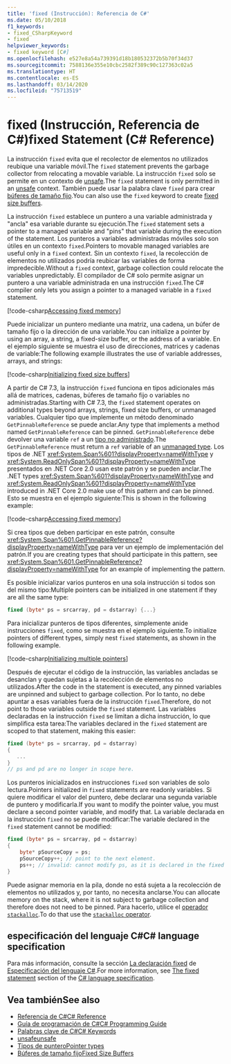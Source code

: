```yaml
---
title: 'fixed (Instrucción): Referencia de C#'
ms.date: 05/10/2018
f1_keywords:
- fixed_CSharpKeyword
- fixed
helpviewer_keywords:
- fixed keyword [C#]
ms.openlocfilehash: e527e8a54a739391d18b180532372b5b70f34d37
ms.sourcegitcommit: 7588136e355e10cbc2582f389c90c127363c02a5
ms.translationtype: HT
ms.contentlocale: es-ES
ms.lasthandoff: 03/14/2020
ms.locfileid: "75713519"
---
```

# <a name="fixed-statement-c-reference"></a><span data-ttu-id="6e554-102">fixed (Instrucción, Referencia de C#)</span><span class="sxs-lookup"><span data-stu-id="6e554-102">fixed Statement (C# Reference)</span></span>

<span data-ttu-id="6e554-103">La instrucción `fixed` evita que el recolector de elementos no utilizados reubique una variable móvil.</span><span class="sxs-lookup"><span data-stu-id="6e554-103">The `fixed` statement prevents the garbage collector from relocating a movable variable.</span></span> <span data-ttu-id="6e554-104">La instrucción `fixed` solo se permite en un contexto de [unsafe](unsafe.md).</span><span class="sxs-lookup"><span data-stu-id="6e554-104">The `fixed` statement is only permitted in an [unsafe](unsafe.md) context.</span></span> <span data-ttu-id="6e554-105">También puede usar la palabra clave `fixed` para crear [búferes de tamaño fijo](../../programming-guide/unsafe-code-pointers/fixed-size-buffers.md).</span><span class="sxs-lookup"><span data-stu-id="6e554-105">You can also use the `fixed` keyword to create [fixed size buffers](../../programming-guide/unsafe-code-pointers/fixed-size-buffers.md).</span></span>

<span data-ttu-id="6e554-106">La instrucción `fixed` establece un puntero a una variable administrada y "ancla" esa variable durante su ejecución.</span><span class="sxs-lookup"><span data-stu-id="6e554-106">The `fixed` statement sets a pointer to a managed variable and "pins" that variable during the execution of the statement.</span></span> <span data-ttu-id="6e554-107">Los punteros a variables administradas móviles solo son útiles en un contexto `fixed`.</span><span class="sxs-lookup"><span data-stu-id="6e554-107">Pointers to movable managed variables are useful only in a `fixed` context.</span></span> <span data-ttu-id="6e554-108">Sin un contexto `fixed`, la recolección de elementos no utilizados podría reubicar las variables de forma impredecible.</span><span class="sxs-lookup"><span data-stu-id="6e554-108">Without a `fixed` context, garbage collection could relocate the variables unpredictably.</span></span> <span data-ttu-id="6e554-109">El compilador de C# solo permite asignar un puntero a una variable administrada en una instrucción `fixed`.</span><span class="sxs-lookup"><span data-stu-id="6e554-109">The C# compiler only lets you assign a pointer to a managed variable in a `fixed` statement.</span></span>

[!code-csharp[Accessing fixed memory](../../../../samples/snippets/csharp/keywords/FixedKeywordExamples.cs#1)]

<span data-ttu-id="6e554-110">Puede inicializar un puntero mediante una matriz, una cadena, un búfer de tamaño fijo o la dirección de una variable.</span><span class="sxs-lookup"><span data-stu-id="6e554-110">You can initialize a pointer by using an array, a string, a fixed-size buffer, or the address of a variable.</span></span> <span data-ttu-id="6e554-111">En el ejemplo siguiente se muestra el uso de direcciones, matrices y cadenas de variable:</span><span class="sxs-lookup"><span data-stu-id="6e554-111">The following example illustrates the use of variable addresses, arrays, and strings:</span></span>

[!code-csharp[Initializing fixed size buffers](../../../../samples/snippets/csharp/keywords/FixedKeywordExamples.cs#2)]

<span data-ttu-id="6e554-112">A partir de C# 7.3, la instrucción `fixed` funciona en tipos adicionales más allá de matrices, cadenas, búferes de tamaño fijo o variables no administradas.</span><span class="sxs-lookup"><span data-stu-id="6e554-112">Starting with C# 7.3, the `fixed` statement operates on additional types beyond arrays, strings, fixed size buffers, or unmanaged variables.</span></span> <span data-ttu-id="6e554-113">Cualquier tipo que implemente un método denominado `GetPinnableReference` se puede anclar.</span><span class="sxs-lookup"><span data-stu-id="6e554-113">Any type that implements a method named `GetPinnableReference` can be pinned.</span></span> <span data-ttu-id="6e554-114">`GetPinnableReference` debe devolver una variable `ref` a un [tipo no administrado](../builtin-types/unmanaged-types.md).</span><span class="sxs-lookup"><span data-stu-id="6e554-114">The `GetPinnableReference` must return a `ref` variable of an [unmanaged type](../builtin-types/unmanaged-types.md).</span></span> <span data-ttu-id="6e554-115">Los tipos de .NET <xref:System.Span%601?displayProperty=nameWithType> y <xref:System.ReadOnlySpan%601?displayProperty=nameWithType> presentados en .NET Core 2.0 usan este patrón y se pueden anclar.</span><span class="sxs-lookup"><span data-stu-id="6e554-115">The .NET types <xref:System.Span%601?displayProperty=nameWithType> and <xref:System.ReadOnlySpan%601?displayProperty=nameWithType> introduced in .NET Core 2.0 make use of this pattern and can be pinned.</span></span> <span data-ttu-id="6e554-116">Esto se muestra en el ejemplo siguiente:</span><span class="sxs-lookup"><span data-stu-id="6e554-116">This is shown in the following example:</span></span>

[!code-csharp[Accessing fixed memory](../../../../samples/snippets/csharp/keywords/FixedKeywordExamples.cs#FixedSpan)]

<span data-ttu-id="6e554-117">Si crea tipos que deben participar en este patrón, consulte <xref:System.Span%601.GetPinnableReference?displayProperty=nameWithType> para ver un ejemplo de implementación del patrón.</span><span class="sxs-lookup"><span data-stu-id="6e554-117">If you are creating types that should participate in this pattern, see <xref:System.Span%601.GetPinnableReference?displayProperty=nameWithType> for an example of implementing the pattern.</span></span>

<span data-ttu-id="6e554-118">Es posible inicializar varios punteros en una sola instrucción si todos son del mismo tipo:</span><span class="sxs-lookup"><span data-stu-id="6e554-118">Multiple pointers can be initialized in one statement if they are all the same type:</span></span>

```csharp
fixed (byte* ps = srcarray, pd = dstarray) {...}
```

<span data-ttu-id="6e554-119">Para inicializar punteros de tipos diferentes, simplemente anide instrucciones `fixed`, como se muestra en el ejemplo siguiente.</span><span class="sxs-lookup"><span data-stu-id="6e554-119">To initialize pointers of different types, simply nest `fixed` statements, as shown in the following example.</span></span>

[!code-csharp[Initializing multiple pointers](../../../../samples/snippets/csharp/keywords/FixedKeywordExamples.cs#3)]

<span data-ttu-id="6e554-120">Después de ejecutar el código de la instrucción, las variables ancladas se desanclan y quedan sujetas a la recolección de elementos no utilizados.</span><span class="sxs-lookup"><span data-stu-id="6e554-120">After the code in the statement is executed, any pinned variables are unpinned and subject to garbage collection.</span></span> <span data-ttu-id="6e554-121">Por lo tanto, no debe apuntar a esas variables fuera de la instrucción `fixed`.</span><span class="sxs-lookup"><span data-stu-id="6e554-121">Therefore, do not point to those variables outside the `fixed` statement.</span></span> <span data-ttu-id="6e554-122">Las variables declaradas en la instrucción `fixed` se limitan a dicha instrucción, lo que simplifica esta tarea:</span><span class="sxs-lookup"><span data-stu-id="6e554-122">The variables declared in the `fixed` statement are scoped to that statement, making this easier:</span></span>

```csharp
fixed (byte* ps = srcarray, pd = dstarray)
{
   ...
}
// ps and pd are no longer in scope here.
```

<span data-ttu-id="6e554-123">Los punteros inicializados en instrucciones `fixed` son variables de solo lectura.</span><span class="sxs-lookup"><span data-stu-id="6e554-123">Pointers initialized in `fixed` statements are readonly variables.</span></span> <span data-ttu-id="6e554-124">Si quiere modificar el valor del puntero, debe declarar una segunda variable de puntero y modificarla.</span><span class="sxs-lookup"><span data-stu-id="6e554-124">If you want to modify the pointer value, you must declare a second pointer variable, and modify that.</span></span> <span data-ttu-id="6e554-125">La variable declarada en la instrucción `fixed` no se puede modificar:</span><span class="sxs-lookup"><span data-stu-id="6e554-125">The variable declared in the `fixed` statement cannot be modified:</span></span>

```csharp
fixed (byte* ps = srcarray, pd = dstarray)
{
    byte* pSourceCopy = ps;
    pSourceCopy++; // point to the next element.
    ps++; // invalid: cannot modify ps, as it is declared in the fixed statement.
}
```

<span data-ttu-id="6e554-126">Puede asignar memoria en la pila, donde no está sujeta a la recolección de elementos no utilizados y, por tanto, no necesita anclarse.</span><span class="sxs-lookup"><span data-stu-id="6e554-126">You can allocate memory on the stack, where it is not subject to garbage collection and therefore does not need to be pinned.</span></span> <span data-ttu-id="6e554-127">Para hacerlo, utilice el [operador `stackalloc`](../operators/stackalloc.md).</span><span class="sxs-lookup"><span data-stu-id="6e554-127">To do that use the [`stackalloc` operator](../operators/stackalloc.md).</span></span>

## <a name="c-language-specification"></a><span data-ttu-id="6e554-128">especificación del lenguaje C#</span><span class="sxs-lookup"><span data-stu-id="6e554-128">C# language specification</span></span>

<span data-ttu-id="6e554-129">Para más información, consulte la sección [La declaración fixed](~/_csharplang/spec/unsafe-code.md#the-fixed-statement) de [Especificación del lenguaje C#](~/_csharplang/spec/introduction.md).</span><span class="sxs-lookup"><span data-stu-id="6e554-129">For more information, see [The fixed statement](~/_csharplang/spec/unsafe-code.md#the-fixed-statement) section of the [C# language specification](~/_csharplang/spec/introduction.md).</span></span>

## <a name="see-also"></a><span data-ttu-id="6e554-130">Vea también</span><span class="sxs-lookup"><span data-stu-id="6e554-130">See also</span></span>

- [<span data-ttu-id="6e554-131">Referencia de C#</span><span class="sxs-lookup"><span data-stu-id="6e554-131">C# Reference</span></span>](../index.md)
- [<span data-ttu-id="6e554-132">Guía de programación de C#</span><span class="sxs-lookup"><span data-stu-id="6e554-132">C# Programming Guide</span></span>](../../programming-guide/index.md)
- [<span data-ttu-id="6e554-133">Palabras clave de C#</span><span class="sxs-lookup"><span data-stu-id="6e554-133">C# Keywords</span></span>](index.md)
- [<span data-ttu-id="6e554-134">unsafe</span><span class="sxs-lookup"><span data-stu-id="6e554-134">unsafe</span></span>](unsafe.md)
- [<span data-ttu-id="6e554-135">Tipos de puntero</span><span class="sxs-lookup"><span data-stu-id="6e554-135">Pointer types</span></span>](../../programming-guide/unsafe-code-pointers/pointer-types.md)
- [<span data-ttu-id="6e554-136">Búferes de tamaño fijo</span><span class="sxs-lookup"><span data-stu-id="6e554-136">Fixed Size Buffers</span></span>](../../programming-guide/unsafe-code-pointers/fixed-size-buffers.md)

